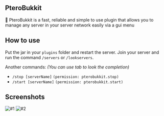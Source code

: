 ## PteroBukkit
🧸 PteroBukkit is a fast, reliable and simple to use plugin that allows you to manage any server in your server network easily via a gui menu

## How to use
Put the jar in your `plugins` folder and restart the server. Join your server and run the command `/servers` or `/lookservers`.

Another commands: *(You can use tab to look the completion)*
 - `/stop [serverName]` `(permission: pterobukkit.stop)`
 - `/start [serverName]` `(permission: pterobukkit.start)`

## Screenshots
![#1](https://github.com/syncwrld/pterobukkit/assets/85231933/38bc0a63-9feb-43f4-b8f3-2f588793d643)
![#2](https://github.com/syncwrld/pterobukkit/assets/85231933/9032b772-6d87-4f2d-8b32-dc2bd8f27535)

